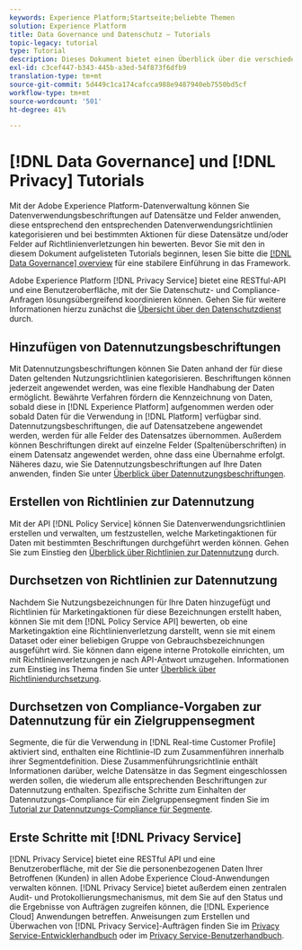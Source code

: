 ```yaml
---
keywords: Experience Platform;Startseite;beliebte Themen
solution: Experience Platform
title: Data Governance und Datenschutz – Tutorials
topic-legacy: tutorial
type: Tutorial
description: Dieses Dokument bietet einen Überblick über die verschiedenen Schulungen zu Adobe Experience Platform Data Governance und Adobe Experience Platform Privacy Service.
exl-id: c3cef447-b343-445b-a3ed-54f873f6dfb9
translation-type: tm+mt
source-git-commit: 5d449c1ca174cafcca988e9487940eb7550bd5cf
workflow-type: tm+mt
source-wordcount: '501'
ht-degree: 41%

---
```


# [!DNL Data Governance] und  [!DNL Privacy] Tutorials

Mit der Adobe Experience Platform-Datenverwaltung können Sie Datenverwendungsbeschriftungen auf Datensätze und Felder anwenden, diese entsprechend den entsprechenden Datenverwendungsrichtlinien kategorisieren und bei bestimmten Aktionen für diese Datensätze und/oder Felder auf Richtlinienverletzungen hin bewerten. Bevor Sie mit den in diesem Dokument aufgelisteten Tutorials beginnen, lesen Sie bitte die [[!DNL Data Governance] overview](../data-governance/home.md) für eine stabilere Einführung in das Framework.

Adobe Experience Platform [!DNL Privacy Service] bietet eine RESTful-API und eine Benutzeroberfläche, mit der Sie Datenschutz- und Compliance-Anfragen lösungsübergreifend koordinieren können. Gehen Sie für weitere Informationen hierzu zunächst die [Übersicht über den Datenschutzdienst](../privacy-service/home.md) durch.

## Hinzufügen von Datennutzungsbeschriftungen

Mit Datennutzungsbeschriftungen können Sie Daten anhand der für diese Daten geltenden Nutzungsrichtlinien kategorisieren. Beschriftungen können jederzeit angewendet werden, was eine flexible Handhabung der Daten ermöglicht. Bewährte Verfahren fördern die Kennzeichnung von Daten, sobald diese in [!DNL Experience Platform] aufgenommen werden oder sobald Daten für die Verwendung in [!DNL Platform] verfügbar sind. Datennutzungsbeschriftungen, die auf Datensatzebene angewendet werden, werden für alle Felder des Datensatzes übernommen. Außerdem können Beschriftungen direkt auf einzelne Felder (Spaltenüberschriften) in einem Datensatz angewendet werden, ohne dass eine Übernahme erfolgt. Näheres dazu, wie Sie Datennutzungsbeschriftungen auf Ihre Daten anwenden, finden Sie unter [Überblick über Datennutzungsbeschriftungen](../data-governance/labels/overview.md).

## Erstellen von Richtlinien zur Datennutzung

Mit der API [!DNL Policy Service] können Sie Datenverwendungsrichtlinien erstellen und verwalten, um festzustellen, welche Marketingaktionen für Daten mit bestimmten Beschriftungen durchgeführt werden können. Gehen Sie zum Einstieg den [Überblick über Richtlinien zur Datennutzung](../data-governance/policies/overview.md) durch.

## Durchsetzen von Richtlinien zur Datennutzung

Nachdem Sie Nutzungsbezeichnungen für Ihre Daten hinzugefügt und Richtlinien für Marketingaktionen für diese Bezeichnungen erstellt haben, können Sie mit dem [!DNL Policy Service API] bewerten, ob eine Marketingaktion eine Richtlinienverletzung darstellt, wenn sie mit einem Dataset oder einer beliebigen Gruppe von Gebrauchsbezeichnungen ausgeführt wird. Sie können dann eigene interne Protokolle einrichten, um mit Richtlinienverletzungen je nach API-Antwort umzugehen. Informationen zum Einstieg ins Thema finden Sie unter [Überblick über Richtliniendurchsetzung](../data-governance/enforcement/overview.md).

## Durchsetzen von Compliance-Vorgaben zur Datennutzung für ein Zielgruppensegment

Segmente, die für die Verwendung in [!DNL Real-time Customer Profile] aktiviert sind, enthalten eine Richtlinie-ID zum Zusammenführen innerhalb ihrer Segmentdefinition. Diese Zusammenführungsrichtlinie enthält Informationen darüber, welche Datensätze in das Segment eingeschlossen werden sollen, die wiederum alle entsprechenden Beschriftungen zur Datennutzung enthalten. Spezifische Schritte zum Einhalten der Datennutzungs-Compliance für ein Zielgruppensegment finden Sie im [Tutorial zur Datennutzungs-Compliance für Segmente](../segmentation/tutorials/governance.md).

## Erste Schritte mit [!DNL Privacy Service]

[!DNL Privacy Service] bietet eine RESTful API und eine Benutzeroberfläche, mit der Sie die personenbezogenen Daten Ihrer Betroffenen (Kunden) in allen Adobe Experience Cloud-Anwendungen verwalten können. [!DNL Privacy Service] bietet außerdem einen zentralen Audit- und Protokollierungsmechanismus, mit dem Sie auf den Status und die Ergebnisse von Aufträgen zugreifen können, die  [!DNL Experience Cloud] Anwendungen betreffen. Anweisungen zum Erstellen und Überwachen von [!DNL Privacy Service]-Aufträgen finden Sie im [Privacy Service-Entwicklerhandbuch](../privacy-service/api/getting-started.md) oder im [Privacy Service-Benutzerhandbuch](../privacy-service/ui/overview.md).
